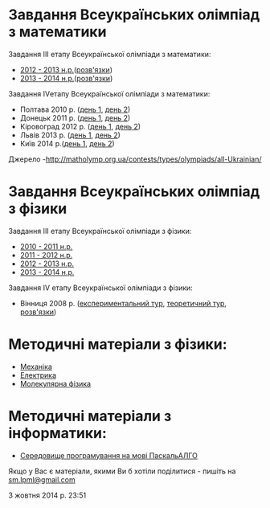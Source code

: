 # Завдання Всеукраїнських олімпіад з математики

Завдання ІІІ етапу Всеукраїнської олімпіади з математики:

- [2012 - 2013 н.р.](/files/info/materials/math_3_2013.pdf)([розв'язки](/files/info/materials/math_3_2013_answers.pdf))
- [2013 - 2014 н.р.](/files/info/materials/math_3_2014.pdf)([розв'язки](/files/info/materials/math_3_2014_answers.pdf))

Завдання ІVетапу Всеукраїнської олімпіади з математики:

- Полтава 2010 р. ([день 1](/files/info/materials/math_4_1_2010.pdf), [день 2](/files/info/materials/math_4_2_2010.pdf))
- Донецьк 2011 р. ([день 1](/files/info/materials/math_4_1_2011.pdf), [день 2](/files/info/materials/math_4_2_2011.pdf))
- Кіровоград 2012 р. ([день 1](/files/info/materials/math_4_1_2012.pdf), [день 2](/files/info/materials/math_4_2_2012.pdf))
- Львів 2013 р. ([день 1](/files/info/materials/math_4_1_2013.pdf), [день 2](/files/info/materials/math_4_2_2013.pdf))
- Київ 2014 р.([день 1](/files/info/materials/math_4_1_2014.doc), [день 2](/files/info/materials/math_4_2_2014.doc))

Джерело -http://matholymp.org.ua/contests/types/olympiads/all-Ukrainian/

# Завдання Всеукраїнських олімпіад з фізики

Завдання ІІІ етапу Всеукраїнської олімпіади з фізики:

- [2010 - 2011 н.р.](/files/info/materials/physics_3_2011.doc)
- [2011 - 2012 н.р.](/files/info/materials/physics_3_2012.doc)
- [2012 - 2013 н.р.](/files/info/materials/physics_3_2013.doc)
- [2013 - 2014 н.р.](/files/info/materials/physics_3_2014.docx)

Завдання ІV етапу Всеукраїнської олімпіади з фізики:

- Вінниця 2008 р. ([експериментальний тур](/files/info/materials/physics_4_0_2008.doc), [теоретичний тур](/files/info/materials/physics_4_1_2008.doc), [розв'язки](/files/info/materials/physics_4_2_2008.doc))

# Методичні матеріали з фізики:

- [Механіка](/files/info/materials/mehanica.doc)
- [Електрика](/files/info/materials/elektryca.DOC)
- [Молекулярна фізика](/files/info/materials/molekularna.doc)

# Методичні матеріали з інформатики:

- [Середовище програмування на мові ПаскальАЛГО](/files/info/materials/algo.rar)

Якщо у Вас є матеріали, якими Ви б хотіли поділитися - пишіть на [sm.lpml@gmail.com](mailto:sm.lpml@gmail.com)

3 жовтня 2014 р. 23:51
